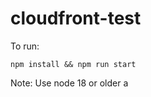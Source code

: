 # cloudfront-test

To run:

```shell
npm install && npm run start
```

Note: Use node 18 or older
a
